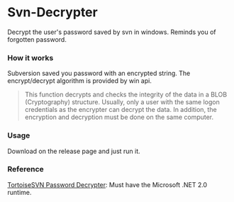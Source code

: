 # Svn-Decrypter

Decrypt the user's password saved by svn in windows. Reminds you of forgotten password.

### How it works

Subversion saved you password with an encrypted string. The encrypt/decrypt algorithm is provided by win api.

> This function decrypts and checks the integrity of the data in a BLOB (Cryptography) structure. Usually, only a user with the same logon credentials as the encrypter can decrypt the data. In addition, the encryption and decryption must be done on the same computer.

### Usage

Download on the release page and just run it.

### Reference

[TortoiseSVN Password Decrypter](http://www.leapbeyond.com/ric/TSvnPD/): Must have the Microsoft .NET 2.0 runtime.